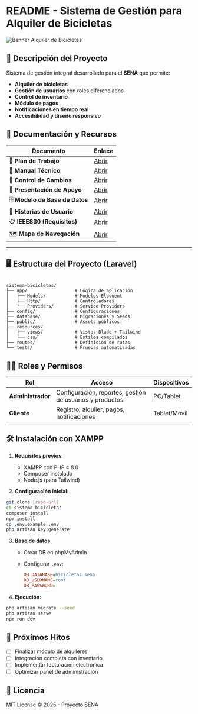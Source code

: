 # README - Sistema de Gestión para Alquiler de Bicicletas

![Banner Alquiler de Bicicletas](https://via.placeholder.com/800x200?text=Sistema+de+Alquiler+de+Bicicletas)

## 📌 Descripción del Proyecto
Sistema de gestión integral desarrollado para el **SENA** que permite:
- **Alquiler de bicicletas**
- **Gestión de usuarios** con roles diferenciados
- **Control de inventario**
- **Módulo de pagos**
- **Notificaciones en tiempo real**
- **Accesibilidad y diseño responsivo**

## 📂 Documentación y Recursos
| Documento | Enlace |
|-----------|--------|
| 📝 **Plan de Trabajo** | [Abrir](https://drive.google.com/drive/folders/1r88Ki3ZCiloMSj70lhl4lW20CkdDvYoA) |
| 📘 **Manual Técnico** | [Abrir](https://drive.google.com/drive/folders/1z-9G14F-J2mcMsdBcXHzIaZjcj1jMNM5) |
| 🔄 **Control de Cambios** | [Abrir](https://drive.google.com/drive/folders/1c5h5dHLrsuBJt0yMaf-49K5BMy7gpw_d) |
| 🎤 **Presentación de Apoyo** | [Abrir](https://drive.google.com/drive/folders/1n38yAdKIQWj0IgIrIa-c4mmLOQw-mVPy) |
| 🗄️ **Modelo de Base de Datos** | [Abrir](https://drive.google.com/drive/folders/1ojStVqisLEchZyj6zTqIacGAQKc7IJOW) |
| 👥 **Historias de Usuario** | [Abrir](https://drive.google.com/drive/folders/1Y3z0w2VTopov9UTWEqHJciXNofUYsNbv) |
| 📋 **IEEE830 (Requisitos)** | [Abrir](https://drive.google.com/drive/folders/1wvDvoPD93tObOofxuAMnU5nH6ni3FTmZ) |
| 🗺️ **Mapa de Navegación** | [Abrir](https://drive.google.com/drive/folders/1kQN5nHkViHyujU5t03lwMp12uW3gYaAN) |

---

## 🖥️ Estructura del Proyecto (Laravel)
```

sistema-bicicletas/
├── app/                  # Lógica de aplicación
│   ├── Models/           # Modelos Eloquent
│   ├── Http/             # Controladores
│   └── Providers/        # Service Providers
├── config/               # Configuraciones
├── database/             # Migraciones y Seeds
├── public/               # Assets públicos
├── resources/
│   ├── views/            # Vistas Blade + Tailwind
│   └── css/              # Estilos compilados
├── routes/               # Definición de rutas
└── tests/                # Pruebas automatizadas

````

## 👨‍💻 Roles y Permisos
| Rol | Acceso | Dispositivos |
|-----|--------|--------------|
| **Administrador** | Configuración, reportes, gestión de usuarios y productos | PC/Tablet |
| **Cliente** | Registro, alquiler, pagos, notificaciones | Tablet/Móvil |

## 🛠️ Instalación con XAMPP

1. **Requisitos previos**:
   - XAMPP con PHP ≥ 8.0
   - Composer instalado
   - Node.js (para Tailwind)

2. **Configuración inicial**:
```bash
git clone [repo-url]
cd sistema-bicicletas
composer install
npm install
cp .env.example .env
php artisan key:generate
````

3. **Base de datos**:

   * Crear DB en phpMyAdmin
   * Configurar `.env`:

     ```ini
     DB_DATABASE=bicicletas_sena
     DB_USERNAME=root
     DB_PASSWORD=
     ```

4. **Ejecución**:

```bash
php artisan migrate --seed
php artisan serve
npm run dev
```

## 📅 Próximos Hitos

* [ ] Finalizar módulo de alquileres
* [ ] Integración completa con inventario
* [ ] Implementar facturación electrónica
* [ ] Optimizar panel de administración

## 📜 Licencia

MIT License © 2025 - Proyecto SENA

```